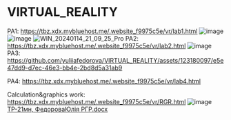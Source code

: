 # VIRTUAL_REALITY
PA1: https://tbz.xdx.mybluehost.me/.website_f9975c5e/vr/lab1.html
![image](https://github.com/yuliiafedorova/VIRTUAL_REALITY/assets/123180097/61672a22-0218-4d95-aa1c-63571276f990)
![image](https://github.com/yuliiafedorova/VIRTUAL_REALITY/assets/123180097/bf66a9b5-672d-4a9e-afa3-85cc8da486b7)
![WIN_20240114_21_09_25_Pro](https://github.com/yuliiafedorova/VIRTUAL_REALITY/assets/123180097/d1db8e63-cf0c-4d17-b9cc-3c0b7837f175)
PA2: https://tbz.xdx.mybluehost.me/.website_f9975c5e/vr/lab2.html
![image](https://github.com/yuliiafedorova/VIRTUAL_REALITY/assets/123180097/c1580e3c-21fb-410b-b71c-957918b15901)
PA3:
https://github.com/yuliiafedorova/VIRTUAL_REALITY/assets/123180097/e5e47dd9-d7ec-46e3-bb4e-2bd8d5a31ab9

PA4: https://tbz.xdx.mybluehost.me/.website_f9975c5e/vr/lab4.html

Calculation&graphics work: https://tbz.xdx.mybluehost.me/.website_f9975c5e/vr/RGR.html
![image](https://github.com/yuliiafedorova/VIRTUAL_REALITY/assets/123180097/dacc8a3c-9cf3-416b-b4e5-ad8050c94a20)
[ТР-21мн, ФедороваЮлія РГР.docx](https://github.com/yuliiafedorova/VIRTUAL_REALITY/files/13938002/-21.docx)

